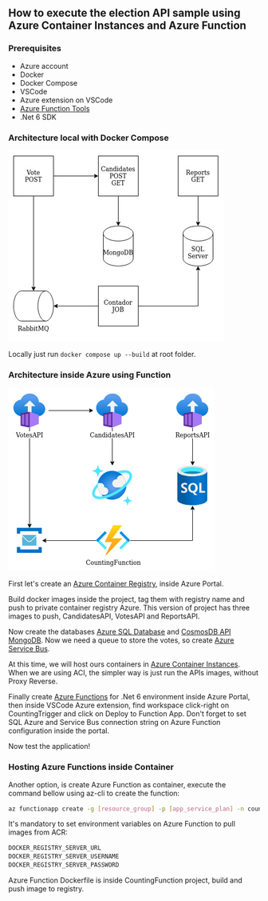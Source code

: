 ## How to execute the election API sample using Azure Container Instances and Azure Function

### Prerequisites
- Azure account
- Docker
- Docker Compose
- VSCode
- Azure extension on VSCode
- [Azure Function Tools](https://docs.microsoft.com/pt-br/azure/azure-functions/functions-run-local?tabs=v4%2Clinux%2Ccsharp%2Cportal%2Cbash)
- .Net 6 SDK

### Architecture local with Docker Compose
![alt architecture](.documentation/messaging_local.jpg "Architecture")

Locally just run ```` docker compose up --build ```` at root folder.

### Architecture inside Azure using Function
![alt architecture](.documentation/messaging_azure.jpg "Architecture")

First let's create an [Azure Container Registry](https://docs.microsoft.com/en-us/azure/container-registry/container-registry-get-started-portal?tabs=azure-cli), inside Azure Portal.

Build docker images inside the project, tag them with registry name and push to private container registry Azure. This version of project has three images to push, CandidatesAPI, VotesAPI and ReportsAPI.

Now create the databases [Azure SQL Database](https://docs.microsoft.com/en-us/azure/azure-sql/database/single-database-create-quickstart?view=azuresql&tabs=azure-portal) and [CosmosDB API MongoDB](https://docs.microsoft.com/en-us/azure/cosmos-db/mongodb/create-mongodb-java). Now we need a queue to store the votes, so create [Azure Service Bus](https://docs.microsoft.com/en-us/azure/service-bus-messaging/service-bus-dotnet-get-started-with-queues).

At this time, we will host ours containers in [Azure Container Instances](https://docs.microsoft.com/en-us/azure/container-instances/container-instances-quickstart-portal). When we are using ACI, the simpler way is just run the APIs images, without Proxy Reverse. 

Finally create [Azure Functions](https://docs.microsoft.com/en-us/azure/azure-functions/functions-get-started?pivots=programming-language-csharp) for .Net 6 environment inside Azure Portal, then inside VSCode Azure extension, find workspace click-right on CountingTrigger and click on Deploy to Function App. Don't forget to set SQL Azure and Service Bus connection string on Azure Function configuration inside the portal.

Now test the application!

### Hosting Azure Functions inside Container
Another option, is create Azure Function as container, execute the command bellow using az-cli to create the function:

````sh
az functionapp create -g [resource_group] -p [app_service_plan] -n countingfunction -s [storage_account] --deployment-container-image-name [registry/custom_container_image_name]
````

It's mandatory to set environment variables on Azure Function to pull images from ACR:

````sh
DOCKER_REGISTRY_SERVER_URL
DOCKER_REGISTRY_SERVER_USERNAME
DOCKER_REGISTRY_SERVER_PASSWORD
````

Azure Function Dockerfile is inside CountingFunction project, build and push image to registry.